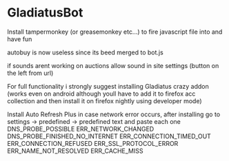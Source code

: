 # GladiatusBot

Install tampermonkey (or greasemonkey etc...) to fire javascript file into and have fun

autobuy is now useless since its beed merged to bot.js

if sounds arent working on auctions allow sound in site settings (button on the left from url)

For full functionality i strongly suggest installing Gladiatus crazy addon (works even on android although youll have to add it to firefox acc collection and then install it on firefox nightly using developer mode)

Install Auto Refresh Plus in case network error occurs, after installing go to settings -> predefined -> predefined text and paste each one 
DNS_PROBE_POSSIBLE
ERR_NETWORK_CHANGED
DNS_PROBE_FINISHED_NO_INTERNET
ERR_CONNECTION_TIMED_OUT
ERR_CONNECTION_REFUSED
ERR_SSL_PROTOCOL_ERROR
ERR_NAME_NOT_RESOLVED
ERR_CACHE_MISS
